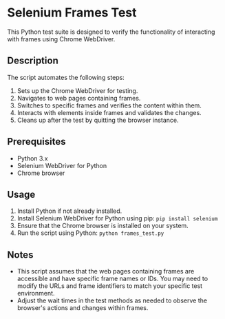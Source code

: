 # Selenium Frames Test

This Python test suite is designed to verify the functionality of interacting with frames using Chrome WebDriver.

## Description

The script automates the following steps:

1. Sets up the Chrome WebDriver for testing.
2. Navigates to web pages containing frames.
3. Switches to specific frames and verifies the content within them.
4. Interacts with elements inside frames and validates the changes.
5. Cleans up after the test by quitting the browser instance.

## Prerequisites

- Python 3.x
- Selenium WebDriver for Python
- Chrome browser

## Usage

1. Install Python if not already installed.
2. Install Selenium WebDriver for Python using pip: `pip install selenium`
3. Ensure that the Chrome browser is installed on your system.
4. Run the script using Python: `python frames_test.py`

## Notes

- This script assumes that the web pages containing frames are accessible and have specific frame names or IDs. You may need to modify the URLs and frame identifiers to match your specific test environment.
- Adjust the wait times in the test methods as needed to observe the browser's actions and changes within frames.

